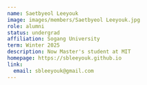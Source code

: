 ```yaml
---
name: Saetbyeol Leeyouk
image: images/members/Saetbyeol Leeyouk.jpg
role: alumni
status: undergrad
affiliation: Sogang University
term: Winter 2025
description: Now Master's student at MIT
homepage: https://sbleeyouk.github.io
link:
  email: sbleeyouk@gmail.com
---
```

